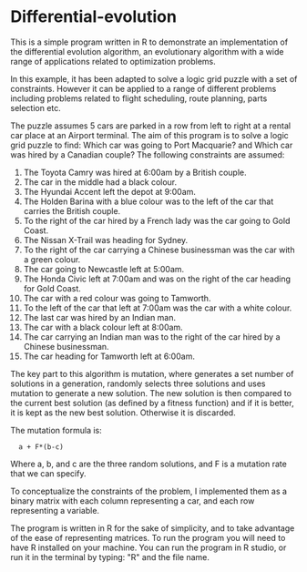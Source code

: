 # Differential-evolution

This is a simple program written in R to demonstrate an implementation of the differential evolution algorithm, an evolutionary algorithm with a wide range of applications related to optimization problems.

In this example, it has been adapted to solve a logic grid puzzle with a set of constraints. However it can be applied to a range of different problems including problems related to flight scheduling, route planning, parts selection etc.

The puzzle assumes 5 cars are parked in a row from left to right at a rental car place at an Airport terminal.
The aim of this program is to solve a logic grid puzzle to find: Which car was going to Port Macquarie? and Which car was hired by a Canadian couple?
The following constraints are assumed:

1. The Toyota Camry was hired at 6:00am by a British couple.
2. The car in the middle had a black colour.
3. The Hyundai Accent left the depot at 9:00am.
4. The Holden Barina with a blue colour was to the left of the car that carries the British couple.
5. To the right of the car hired by a French lady was the car going to Gold Coast.
6. The Nissan X-Trail was heading for Sydney.
7. To the right of the car carrying a Chinese businessman was the car with a green colour.
8. The car going to Newcastle left at 5:00am.
9. The Honda Civic left at 7:00am and was on the right of the car heading for Gold Coast.
10. The car with a red colour was going to Tamworth.
11. To the left of the car that left at 7:00am was the car with a white colour.
12. The last car was hired by an Indian man.
13. The car with a black colour left at 8:00am.
14. The car carrying an Indian man was to the right of the car hired by a Chinese businessman.
15. The car heading for Tamworth left at 6:00am.

The key part to this algorithm is mutation, where generates a set number of solutions in a generation, randomly selects three solutions and uses mutation to generate a new solution. The new solution is then compared to the current best solution (as defined by a fitness function) and if it is better, it is kept as the new best solution. Otherwise it is discarded.

The mutation formula is:
      
      a + F*(b-c)

Where a, b, and c are the three random solutions, and F is a mutation rate that we can specify.

To conceptualize the constraints of the problem, I implemented them as a binary matrix with each column representing a car, and each row representing a variable. 

The program is written in R for the sake of simplicity, and to take advantage of the ease of representing matrices. To run the program you will need to have R installed on your machine. You can run the program in R studio, or run it in the terminal by typing: "R" and the file name.
